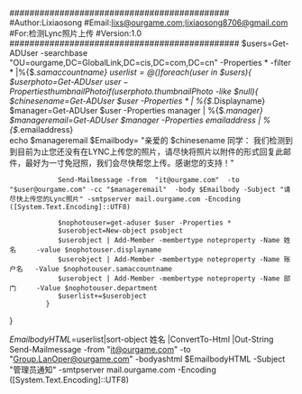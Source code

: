 ############################################
#Author:Lixiaosong
#Email:lixs@ourgame.com;lixiaosong8706@gmail.com
#For:检测Lync照片上传
#Version:1.0
##############################################
$users=Get-ADUser -searchbase "OU=ourgame,DC=GlobalLink,DC=cis,DC=com,DC=cn"  -Properties * -filter * |%{$_.samaccountname}
$userlist=@()
foreach ($user in $users){
        $userphoto=Get-ADUser $user -Properties thumbnailPhoto
        if($userphoto.thumbnailPhoto -like $null){
                $chinesename=Get-ADUser $user  -Properties * | %{$_.Displayname}
                $manager=Get-ADUser $user -Properties manager | %{$_.manager} 
                $manageremail=Get-ADUser $manager -Properties emailaddress | %{$_.emailaddress}  
                echo $manageremail
                $Emailbody=
                "亲爱的 $chinesename 同学：
                     我们检测到到目前为止您还没有在LYNC上传您的照片，请尽快将照片以附件的形式回复此邮件，最好为一寸免冠照，我们会尽快帮您上传。感谢您的支持！"
                
                Send-Mailmessage -from  "it@ourgame.com"  -to "$user@ourgame.com" -cc "$manageremail"  -body $Emailbody -Subject "请尽快上传您的Lync照片" -smtpserver mail.ourgame.com -Encoding ([System.Text.Encoding]::UTF8)
                
                $nophotouser=get-aduser $user -Properties *
                $userobject=New-object psobject
                $userobject | Add-Member -membertype noteproperty -Name 姓名     -value $nophotouser.displayname 
                $userobject | Add-Member -membertype noteproperty -Name 账户名   -Value $nophotouser.samaccountname
                $userobject | Add-Member -membertype noteproperty -Name 部门     -Value $nophotouser.department
                $userlist+=$userobject
             }
}

$EmailbodyHTML=$userlist|sort-object 姓名 |ConvertTo-Html |Out-String
Send-Mailmessage -from  "it@ourgame.com"  -to "Group.LanOper@ourgame.com"   -bodyashtml $EmailbodyHTML  -Subject "管理员通知" -smtpserver mail.ourgame.com -Encoding ([System.Text.Encoding]::UTF8)
